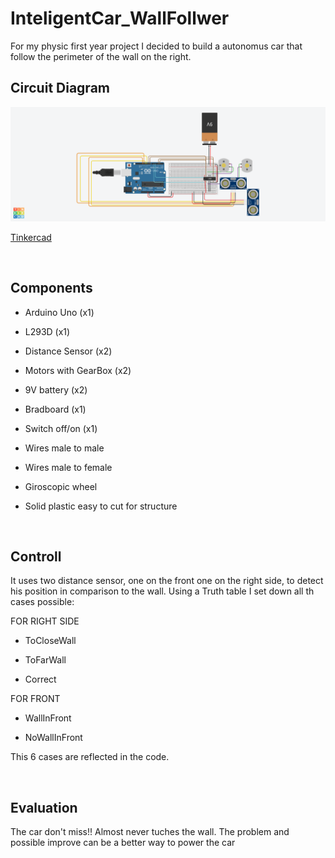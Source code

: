 # InteligentCar_WallFollwer

For my physic first year project I decided to build a autonomus car that follow the perimeter of the wall on the right.
<br>

## Circuit Diagram

<div style="text-align:center"><img src="./images/CircuitDiagram.png" width="" height="" /></div>

[Tinkercad](https://github.com/un0038998/PS3ControlledCar/blob/main/Diagrams/PS3%20Controlled%20Car.png)

<br>

## Components

- Arduino Uno (x1)

- L293D (x1)

- Distance Sensor (x2)

- Motors with GearBox (x2)

- 9V battery (x2)

- Bradboard (x1)

- Switch off/on (x1)

- Wires male to male

- Wires male to female

- Giroscopic wheel

- Solid plastic easy to cut for structure 
<br>

## Controll

It uses two distance sensor, one on the front one on the right side, to detect his position in comparison to the wall. Using a Truth table I set down all th cases possible:

FOR RIGHT SIDE
- ToCloseWall

- ToFarWall

- Correct

FOR FRONT
- WallInFront

- NoWallInFront

This 6 cases are reflected in the code.


<br>

## Evaluation

The car don't miss!! Almost never tuches the wall. The problem and possible improve can be a better way to power the car